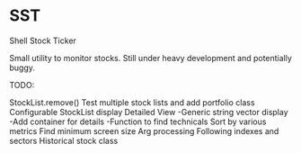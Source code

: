 SST
===

Shell Stock Ticker

Small utility to monitor stocks. Still under heavy development and potentially buggy.

TODO:

StockList.remove()
Test multiple stock lists and add portfolio class
Configurable StockList display
Detailed View
-Generic string vector display
-Add container for details
-Function to find technicals
Sort by various metrics
Find minimum screen size
Arg processing
Following indexes and sectors
Historical stock class

